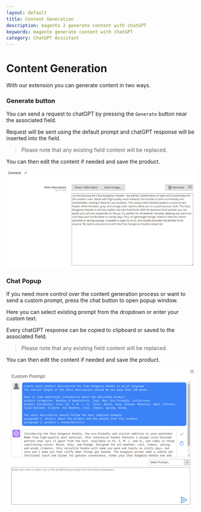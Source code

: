 ```yaml
---
layout: default
title: Content Generation
description: magento 2 generate content with chatGPT
keywords: magento generate content with chatGPT
category: ChatGPT Assistant
---
```


# Content Generation

With our extension you can generate content in two ways.

### Generate button

You can send a request to chatGPT by pressing the `Generate` button near the associated field.

Request will be sent using the default prompt and chatGPT response will be inserted into the field.

> Please note that any existing field content will be replaced.

You can then edit the content if needed and save the product.

![Generate Button](/images/m2/chat-gpt-assistant/backend/generate-button.png)

### Chat Popup

If you need more control over the content generation process or want to send a custom prompt, press the chat button to open popup window.

Here you can select existing prompt from the dropdown or enter your custom text.

Every chatGPT response can be copied to clipboard or saved to the associated field.

> Please note that any existing field content will be replaced.

You can then edit the content if needed and save the product.

![Chat Popup](/images/m2/chat-gpt-assistant/backend/chat-popup.png)
